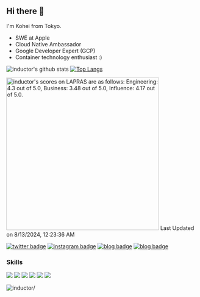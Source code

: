 ## Hi there 👋

I'm Kohei from Tokyo.

- SWE at Apple
- Cloud Native Ambassador
- Google Developer Expert (GCP)
- Container technology enthusiast :)

![inductor's github stats](https://github-readme-stats.vercel.app/api?username=inductor&show_icons=true)
[![Top Langs](https://github-readme-stats.vercel.app/api/top-langs/?username=inductor&layout=compact&hide=css)](https://github.com/anuraghazra/github-readme-stats)

<!--START_SECTION:lapras-card-->
<p ><a href="https://lapras.com/public/inductor" target="_blank" rel="noopener noreferrer"><img alt="inductor's scores on LAPRAS are as follows: Engineering: 4.3 out of 5.0, Business: 3.48 out of 5.0, Influence: 4.17 out of 5.0." src="https://lapras-card-generator.vercel.app/api/svg?e=4.3&b=3.48&i=4.17&b1=%23020e27&b2=%230e5593&i1=%2303102f&i2=%231688bf&l=en" width="400" ></a>  
Last Updated on 8/13/2024, 12:23:36 AM</p>
<!--END_SECTION:lapras-card-->

[![twitter badge](https://img.shields.io/badge/twitter-inductor-1da1f2?style=flat-square&logo=twitter)](https://twitter.com/_inductor_) [![instagram badge](https://img.shields.io/badge/instagram-inductor.kela-C42D81?style=flat-square&logo=instagram)](https://www.instagram.com/inductor.kela) [![blog badge](https://img.shields.io/badge/blog-blog.inductor.me-1f425f?style=flat-square)](https://blog.inductor.me) [![blog badge](https://img.shields.io/badge/speakerdeck-inductor-1f425f?style=flat-square)](https://speakerdeck.com/inductor)

### Skills

![](https://img.shields.io/badge/-Docker-EEE.svg?logo=docker&style=flat) ![](https://img.shields.io/badge/-Amazon%20AWS-232F3E.svg?logo=amazon-aws&style=flat) ![](https://img.shields.io/badge/-Google%20Cloud-EEE.svg?logo=google-cloud&style=flat) ![](https://img.shields.io/badge/-Kubernetes-EEE.svg?logo=kubernetes&style=flat) ![](https://img.shields.io/badge/-Visual%20Studio%20Code-007ACC.svg?logo=visual-studio-code&style=flat) ![](https://img.shields.io/badge/-Linux-6C6694.svg?logo=linux&style=flat) 

<p align="left"> <img src=https://komarev.com/ghpvc/?username=inductor alt=inductor/> </p>
